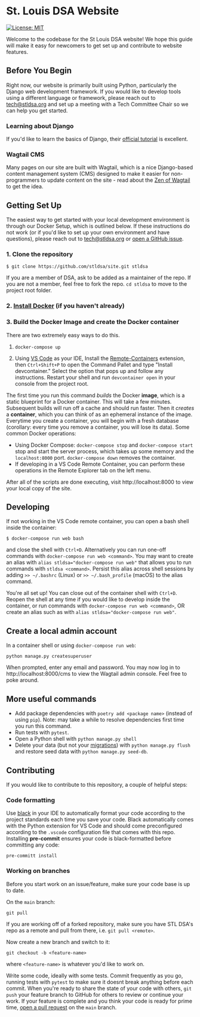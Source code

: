 # St. Louis DSA Website

[![License: MIT](https://img.shields.io/badge/License-MIT-yellow.svg)](https://opensource.org/licenses/MIT)

Welcome to the codebase for the St Louis DSA website! We hope this guide will make it easy for newcomers to get set up and contribute to website features.

## Before You Begin

Right now, our website is primarily built using Python, particularly the Django web development framework. If you would like to develop tools using a different language or framework, please reach out to tech@stldsa.org and set up a meeting with a Tech Committee Chair so we can help you get started.

### Learning about Django

 If you'd like to learn the basics of Django, their [official tutorial](https://docs.djangoproject.com/en/3.2/intro/tutorial01/) is excellent.

### Wagtail CMS

Many pages on our site are built with Wagtail, which is a nice Django-based content management system (CMS) designed to make it easier for non-programmers to update content on the site - read about the [Zen of Wagtail](https://docs.wagtail.io/en/stable/getting_started/the_zen_of_wagtail.html) to get the idea.

## Getting Set Up

The easiest way to get started with your local development environment is through our Docker Setup, which is outlined below. If these instructions do not work (or if you'd like to set up your own environment and have questions), please reach out to tech@stldsa.org or [open a GitHub issue](https://github.com/stldsa/site/issues/new/choose).

### 1. Clone the repository

    $ git clone https://github.com/stldsa/site.git stldsa

If you are a member of DSA, ask to be added as a maintainer of the repo. If you are not a member, feel free to fork the repo. `cd stldsa` to move to the project root folder.

### 2. [Install Docker](https://docs.docker.com/engine/install/) (if you haven't already)

### 3. Build the Docker Image and create the Docker container

There are two extremely easy ways to do this.

1. `docker-compose up`
    
2. Using [VS Code](https://code.visualstudio.com/) as your IDE, Install the [Remote-Containers](https://marketplace.visualstudio.com/items?itemName=ms-vscode-remote.remote-containers) extension, then `Ctrl+Shift+P` to open the Command Pallet and type "Install devcontainer." Select the option that pops up and follow any instructions. Restart your shell and run `devcontainer open` in your console from the project root.


 The first time you run this command *builds* the Docker **image**, which is a static blueprint for a Docker container. This will take a few minutes. Subsequent builds will run off a cache and should run faster. Then it *creates* a **container**, which you can think of as an ephemeral instance of the image.  Everytime you create a container, you will begin with a fresh database (corollary: every time you remove a container, you will lose its data). Some common Docker operations:

- Using Docker Compose: `docker-compose stop` and `docker-compose start` stop and start the server process, which takes up some memory and the `localhost:8000` port. `docker-compose down` removes the container.
- If developing in a VS Code Remote Container, you can perform these operations in the Remote Explorer tab on the left menu. 
 
 After all of the scripts are done executing, visit http://localhost:8000 to view your local copy of the site.
    

## Developing

If not working in the VS Code remote container, you can open a bash shell inside the container:

    $ docker-compose run web bash

and close the shell with `Ctrl+D`. Alternatively you can run one-off commands with `docker-compose run web <command>`. You may want to create an alias with `alias stldsa="docker-compose run web"` that allows you to run commands with `stldsa <command>`. Persist this alias across shell sessions by adding `>> ~/.bashrc` (Linux) or `>> ~/.bash_profile` (macOS) to the alias command.
      

You're all set up! You can close out of the container shell with `Ctrl+D`. Reopen the shell at any time if you would like to develop inside the container, or run commands with `docker-compose run web <command>`, OR create an alias such as with `alias stldsa="docker-compose run web"`. 

## Create a local admin account

In a container shell or using `docker-compose run web`: 

    python manage.py createsuperuser

When prompted, enter any email and password. You may now log in to http://localhost:8000/cms to view the Wagtail admin console. Feel free to poke around.

## More useful commands
- Add package dependencies with `poetry add <package name>` (instead of using `pip`). Note: may take a while to resolve dependencies first time you run this command.
- Run tests with `pytest`.
- Open a Python shell with `python manage.py shell`
- Delete your data (but not your [migrations](https://docs.djangoproject.com/en/3.2/topics/migrations/)) with `python manage.py flush` and restore seed data with `python manage.py seed-db`.

## Contributing

If you would like to contribute to this repository, a couple of helpful steps:

### Code formatting

Use [black](https://github.com/psf/black) in your IDE to automatically format your code according to the project standards each time you save your code. Black automatically comes with the Python extension for VS Code and should come preconfigured according to the `.vscode` configuration file that comes with this repo. Installing **pre-commit** ensures your code is black-formatted before committing any code:

    pre-committ install

### Working on branches

Before you start work on an issue/feature, make sure your code base is up to date. 

On the `main` branch:

    git pull

If you are working off of a forked repository, make sure you have STL DSA's repo as a remote and pull from there, i.e. `git pull <remote>`. 

Now create a new branch and switch to it:

    git checkout -b <feature-name>

where `<feature-name>` is whatever you'd like to work on.

Write some code, ideally with some tests. Commit frequently as you go, running tests with `pytest` to make sure it doesnt break anything before each commit. When you're ready to share the state of your code with others, `git push` your feature branch to GitHub for others to review or continue your work. If your feature is complete and you think your code is ready for prime time, [open a pull request](https://docs.github.com/en/github/collaborating-with-pull-requests/proposing-changes-to-your-work-with-pull-requests/creating-a-pull-request) on the `main` branch.
